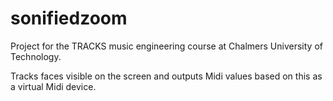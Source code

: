 # sonifiedzoom

Project for the TRACKS music engineering course at Chalmers University of Technology. 

Tracks faces visible on the screen and outputs Midi values based on this as a virtual Midi device. 
